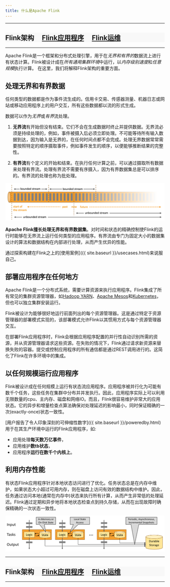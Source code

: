 ```yaml
---
title: 什么是Apache Flink
---
```


<hr/>
<div class="row">
  <div class="col-sm-12" style="background-color: #f8f8f8;">
    <h2>
      Flink架构 &nbsp;
      <span class="glyphicon glyphicon-chevron-right"></span> &nbsp;
      <a href="{{ site.baseurl }}/flink-applications.html">Flink应用程序</a> &nbsp;
      <span class="glyphicon glyphicon-chevron-right"></span> &nbsp;
      <a href="{{ site.baseurl }}/flink-operations.html">Flink运维</a>
    </h2>
  </div>
</div>
<hr/>

Apache Flink是一个框架和分布式处理引擎，用于在*无界和有界的*数据流上进行有状态计算。Flink被设计成在*所有通用集群环境*中运行，以*内存级别速度*和*任意规模*执行计算。
在这里，我们将解释Flink架构的重要方面。
<!-- <div class="row front-graphic"> -->
  <!-- <img src="/img/flink-home-graphic-update3.png" width="800px" /> -->
<!-- </div>  -->


## 处理无界和有界数据

任何类型的数据都是作为事件流生成的。信用卡交易、传感器测量、机器日志或网站或移动应用程序上的用户交互，所有这些数据都以流的形式生成。

数据可以作为*无界*或*有界*流处理。

1. **无界流**有开始但没有结束。它们不会在生成数据时终止并提供数据。无界流必须是持续处理的，例如，事件被摄入后必须立即处理。不可能等待所有输入数据到达，因为输入是无界的，在任何时间点都不会完成。处理无界数据常常需要按照特定的顺序摄取事件，例如事件发生的顺序，以便能够推断结果的完整性。


2. **有界流**有个定义的开始和结束。在执行任何计算之前，可以通过摄取所有数据来处理有界流。处理有界流不需要有序摄入，因为有界数据集总是可以排序的。有界流的处理也称为批处理。

<div class="row front-graphic">
  <img src="/img/bounded-unbounded.png" width="600px" />
</div>

**Apache Flink擅长处理无界和有界数据集**。对时间和状态的精确控制使Flink的运行时能够在无界流上运行任何类型的应用程序。有界流由专门为固定大小的数据集设计的算法和数据结构在内部进行处理，从而产生优异的性能。

通过探索构建在Flink之上的[使用案例]({{ site.baseurl }}/usecases.html)来说服自己。

## 部署应用程序在任何地方

Apache Flink是一个分布式系统，需要计算资源来执行应用程序。Flink集成了所有常见的集群资源管理器，如[Hadoop YARN](https://hadoop.apache.org/docs/stable/hadoop-yarn/hadoop-yarn-site/YARN.html)、[Apache Mesos](https://mesos.apache.org)和[Kubernetes](https://kubernetes.io/)，但也可以独立集群安装运行。


Flink被设计为能够很好地运行前面列出的每个资源管理器。这是通过特定于资源管理器的部署模式实现的，该部署模式允许Flink以其惯用方式与每个资源管理器交互。

在部署Flink应用程序时，Flink会根据应用程序配置的并行性自动识别所需的资源，并从资源管理器请求这些资源。在失败的情况下，Flink通过请求新资源来替换失败的容器。提交或控制应用程序的所有通信都是通过REST调用进行的。这简化了Flink在许多环境中的集成。

<!-- Add this section once library deployment mode is supported. -->
<!--

Flink features two deployment modes for applications, the *framework mode* and the *library mode*.

* In the **framework deployment mode**, a client submits a Flink application against a running Flink service that takes care of executing the application. This is the common deployment model for most data processing frameworks, query engines, or database systems.

* In the **library deployment mode**, a Flink application is packaged together with the Flink master executables into a (Docker) image. Another job-independent image contains the Flink worker executables. When a container is started from the job image, the Flink master process is started and the embedded application is automatically loaded. Containers started from the worker image, bootstrap Flink worker processes which automatically connect to the master process. A container manager such as Kubernetes monitors the running containers and automatically restarts failed containers. In this mode, you don't have to setup and maintain a Flink service in your cluster. Instead you package Flink as a library with your application. This model is very popular for deploying microservices. 

<div class="row front-graphic">
  <img src="/img/deployment-modes.png" width="600px" />
</div>

-->

## 以任何规模运行应用程序

Flink被设计成在任何规模上运行有状态流应用程序。应用程序被并行化为可能有数千个任务，这些任务在集群中分布并并发执行。因此，应用程序实际上可以利用无限数量的cpu、主内存、磁盘和网络IO。而且，Flink很容易维护非常大的应用状态。它的异步和增量检查点算法确保对处理延迟的影响最小，同时保证精确的一次(exactly-once)状态一致性。

[用户报告了令人印象深刻的可伸缩性数字]({{ site.baseurl }}/poweredby.html)用于在其生产环境中运行的Flink应用程序，如:

* 应用处理**每天数万亿事件**，
* 应用维护**数tb状态**，
* 应用程序**运行在数千个内核上**。


## 利用内存性能

有状态Flink应用程序针对本地状态访问进行了优化。任务状态总是在内存中维护，如果状态大小超过可用内存，则在磁盘上访问有效的数据结构中维护。因此，任务通过访问本地(通常在内存中)状态来执行所有计算，从而产生非常低的处理延迟。Flink通过定期和异步地将本地状态检查点到持久存储，从而在出现故障时确保精确的一次状态一致性。

<div class="row front-graphic">
  <img src="/img/local-state.png" width="600px" />
</div>

<hr/>
<div class="row">
  <div class="col-sm-12" style="background-color: #f8f8f8;">
    <h2>
      Flink架构 &nbsp;
      <span class="glyphicon glyphicon-chevron-right"></span> &nbsp;
      <a href="{{ site.baseurl }}/flink-applications.html">Flink应用程序</a> &nbsp;
      <span class="glyphicon glyphicon-chevron-right"></span> &nbsp;
      <a href="{{ site.baseurl }}/flink-operations.html">Flink运维</a>
    </h2>
  </div>
</div>
<hr/>
